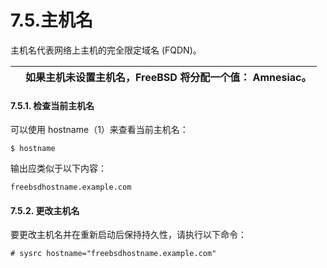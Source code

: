 # 7.5.主机名

主机名代表网络上主机的完全限定域名 (FQDN)。

|  | 如果主机未设置主机名，FreeBSD 将分配一个值： Amnesiac。|
| -- | --------------------- |

#### 7.5.1. 检查当前主机名

可以使用 hostname（1）来查看当前主机名：

```
$ hostname
```

输出应类似于以下内容：

```
freebsdhostname.example.com
```

#### 7.5.2. 更改主机名

要更改主机名并在重新启动后保持持久性，请执行以下命令：

```
# sysrc hostname="freebsdhostname.example.com"
```
